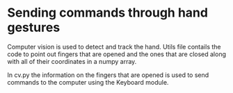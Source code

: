 # Sending commands through hand gestures

Computer vision is used to detect and track the hand. Utils file contails the code to point out fingers that are opened and the ones that are closed along with all of their coordinates in a numpy array.

In cv.py the information on the fingers that are opened is used to send commands to the computer using the Keyboard module.

